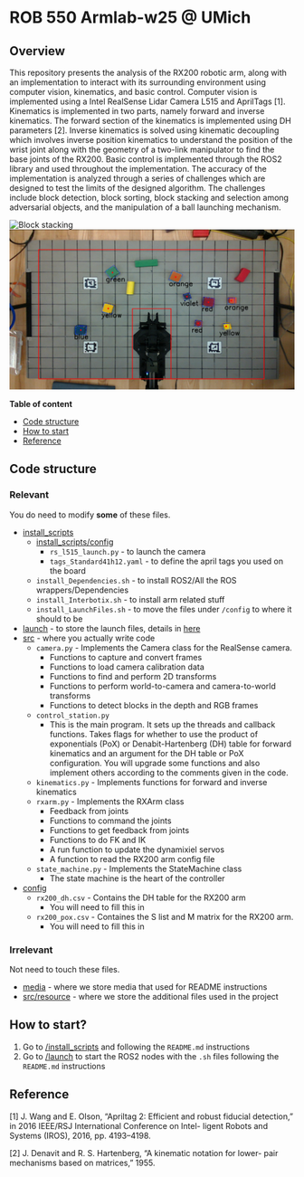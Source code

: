 # ROB 550 Armlab-w25 @ UMich
## Overview
This repository presents the analysis of the RX200 robotic arm, along with an implementation to interact with its surrounding environment using computer vision, kinematics, and basic control. Computer vision is implemented using a Intel RealSense Lidar Camera L515 and AprilTags \[1\]. Kinematics is implemented in two parts, namely forward and inverse kinematics. The forward section of the kinematics is implemented using DH parameters \[2\]. Inverse kinematics is solved using kinematic decoupling which involves inverse position kinematics to understand the position of the wrist joint along with the geometry of a two-link manipulator to find the base joints of the RX200. Basic control is implemented through the ROS2 library and used throughout the implementation. The accuracy of the implementation is analyzed through a series of challenges which are designed to test the limits of the designed algorithm. The challenges include block detection, block sorting, block stacking and selection among adversarial objects, and the manipulation of a ball launching mechanism.

![Block stacking](report/block_stacking.png)
![Block detection](report/Block_detection.png)

**Table of content**
- [Code structure](#code-structure)
- [How to start](#how-to-start)
- [Reference](#reference)

## Code structure

### Relevant
You do need to modify **some** of these files.
- [install_scripts](install_scripts)
    - [install_scripts/config](install_scripts/config)
        - `rs_l515_launch.py` - to launch the camera
        - `tags_Standard41h12.yaml` - to define the april tags you used on the board
    - `install_Dependencies.sh` - to install ROS2/All the ROS wrappers/Dependencies
    - `install_Interbotix.sh` - to install arm related stuff
    - `install_LaunchFiles.sh` - to move the files under `/config` to where it should to be 
- [launch](launch) - to store the launch files, details in [here](launch/README.md)
- [src](src) - where you actually write code
    - `camera.py` - Implements the Camera class for the RealSense camera. 
        - Functions to capture and convert frames
        - Functions to load camera calibration data
        - Functions to find and perform 2D transforms
        - Functions to perform world-to-camera and camera-to-world transforms
        - Functions to detect blocks in the depth and RGB frames
    - `control_station.py`
         - This is the main program. It sets up the threads and callback functions. Takes flags for whether to use the product of exponentials (PoX) or Denabit-Hartenberg (DH) table for forward kinematics and an argument for the DH table or PoX configuration. You will upgrade some functions and also implement others according to the comments given in the code.
    - `kinematics.py` - Implements functions for forward and inverse kinematics
    - `rxarm.py` - Implements the RXArm class
        - Feedback from joints
        - Functions to command the joints
        - Functions to get feedback from joints
        - Functions to do FK and IK
        - A run function to update the dynamixiel servos
        - A function to read the RX200 arm config file
    - `state_machine.py` - Implements the StateMachine class
        - The state machine is the heart of the controller
- [config](config)
    - `rx200_dh.csv` - Contains the DH table for the RX200 arm
        - You will need to fill this in
    - `rx200_pox.csv` - Containes the S list and M matrix for the RX200 arm.
        - You will need to fill this in


### Irrelevant
Not need to touch these files.
- [media](media) - where we store media that used for README instructions
- [src/resource](src/resource) - where we store the additional files used in the project

## How to start?
1. Go to [/install_scripts](install_scripts) and following the `README.md` instructions
2. Go to [/launch](launch) to start the ROS2 nodes with the `.sh` files following the `README.md` instructions

## Reference
\[1\] J. Wang and E. Olson, “Apriltag 2: Efficient and robust fiducial detection,” in 2016 IEEE/RSJ International Conference on Intel- ligent Robots and Systems (IROS), 2016, pp. 4193–4198.

\[2\] J. Denavit and R. S. Hartenberg, “A kinematic notation for lower- pair mechanisms based on matrices,” 1955.
